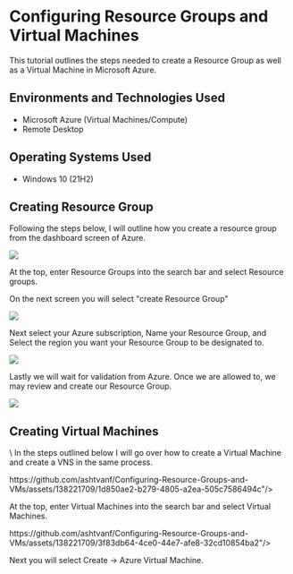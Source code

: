 <h1>Configuring Resource Groups and Virtual Machines</h1>
This tutorial outlines the steps needed to create a Resource Group as well as a Virtual Machine in Microsoft Azure.<br />

<h2>Environments and Technologies Used</h2>

- Microsoft Azure (Virtual Machines/Compute)
- Remote Desktop

<h2>Operating Systems Used </h2>

- Windows 10</b> (21H2)

<h2>Creating Resource Group</h2>
Following the steps below, I will outline how you create a resource group from the dashboard screen of Azure.
<p>
<p>
<img src="https://github.com/ashtvanf/Configuring-Resource-Groups-and-VMs/assets/138221709/ec6b48b0-26d4-46ec-93cd-939c746ba0c8"/>
</p>
<p>
At the top, enter Resource Groups into the search bar and select Resource groups.
</p>
<p>
On the next screen you will select "create Resource Group"
</p>
<p>
<img src="https://github.com/ashtvanf/Configuring-Resource-Groups-and-VMs/assets/138221709/4954cb90-242a-4461-a2a4-9bed59b18dcf"/>
</p>
<p>
Next select your Azure subscription, Name your Resource Group, and Select the region you want your Resource Group to be designated to.
</p>
<p>
<img src="https://github.com/ashtvanf/Configuring-Resource-Groups-and-VMs/assets/138221709/9e5274aa-d9f2-4d85-879c-11ef006d9863"/>
</p>
<p>
Lastly we will wait for validation from Azure. Once we are allowed to, we may review and create our Resource Group.
</p>
<p>
<img src="https://github.com/ashtvanf/Configuring-Resource-Groups-and-VMs/assets/138221709/73b21371-99ad-447c-90b5-f54ffc86481a"/>
</p>
<p>
<h2>Creating Virtual Machines</h2>\
In the steps outlined below I will go over how to create a Virtual Machine and create a VNS in the same process.
</p>
<p>
https://github.com/ashtvanf/Configuring-Resource-Groups-and-VMs/assets/138221709/1d850ae2-b279-4805-a2ea-505c7586494c"/>
</p>
<p>
At the top, enter Virtual Machines into the search bar and select Virtual Machines.
</p>
<p>
https://github.com/ashtvanf/Configuring-Resource-Groups-and-VMs/assets/138221709/3f83db64-4ce0-44e7-afe8-32cd10854ba2"/>
</p>
<p>
Next you will select Create -> Azure Virtual Machine.
